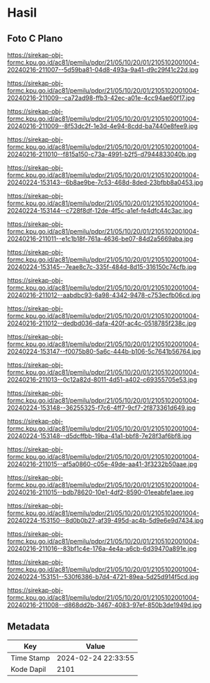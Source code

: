 # Hasil

## Foto C Plano

https://sirekap-obj-formc.kpu.go.id/ac81/pemilu/pdpr/21/05/10/20/01/2105102001004-20240216-211007--5d59ba81-04d8-493a-9a41-d9c29f41c22d.jpg

https://sirekap-obj-formc.kpu.go.id/ac81/pemilu/pdpr/21/05/10/20/01/2105102001004-20240216-211009--ca72ad98-ffb3-42ec-a01e-4cc94ae60f17.jpg

https://sirekap-obj-formc.kpu.go.id/ac81/pemilu/pdpr/21/05/10/20/01/2105102001004-20240216-211009--8f53dc2f-1e3d-4e94-8cdd-ba7440e8fee9.jpg

https://sirekap-obj-formc.kpu.go.id/ac81/pemilu/pdpr/21/05/10/20/01/2105102001004-20240216-211010--f815a150-c73a-4991-b2f5-d7944833040b.jpg

https://sirekap-obj-formc.kpu.go.id/ac81/pemilu/pdpr/21/05/10/20/01/2105102001004-20240224-153143--6b8ae9be-7c53-468d-8ded-23bfbb8a0453.jpg

https://sirekap-obj-formc.kpu.go.id/ac81/pemilu/pdpr/21/05/10/20/01/2105102001004-20240224-153144--c728f8df-12de-4f5c-a1ef-fe4dfc44c3ac.jpg

https://sirekap-obj-formc.kpu.go.id/ac81/pemilu/pdpr/21/05/10/20/01/2105102001004-20240216-211011--e1c1b18f-761a-4636-be07-84d2a5669aba.jpg

https://sirekap-obj-formc.kpu.go.id/ac81/pemilu/pdpr/21/05/10/20/01/2105102001004-20240224-153145--7eae8c7c-335f-484d-8d15-316150c74cfb.jpg

https://sirekap-obj-formc.kpu.go.id/ac81/pemilu/pdpr/21/05/10/20/01/2105102001004-20240216-211012--aabdbc93-6a98-4342-9478-c753ecfb06cd.jpg

https://sirekap-obj-formc.kpu.go.id/ac81/pemilu/pdpr/21/05/10/20/01/2105102001004-20240216-211012--dedbd036-dafa-420f-ac4c-0518785f238c.jpg

https://sirekap-obj-formc.kpu.go.id/ac81/pemilu/pdpr/21/05/10/20/01/2105102001004-20240224-153147--f0075b80-5a6c-444b-b106-5c7641b56764.jpg

https://sirekap-obj-formc.kpu.go.id/ac81/pemilu/pdpr/21/05/10/20/01/2105102001004-20240216-211013--0c12a82d-8011-4d51-a402-c69355705e53.jpg

https://sirekap-obj-formc.kpu.go.id/ac81/pemilu/pdpr/21/05/10/20/01/2105102001004-20240224-153148--36255325-f7c6-4ff7-9cf7-2f873361d649.jpg

https://sirekap-obj-formc.kpu.go.id/ac81/pemilu/pdpr/21/05/10/20/01/2105102001004-20240224-153148--d5dcffbb-19ba-41a1-bbf8-7e28f3af6bf8.jpg

https://sirekap-obj-formc.kpu.go.id/ac81/pemilu/pdpr/21/05/10/20/01/2105102001004-20240216-211015--af5a0860-c05e-49de-aa41-3f3232b50aae.jpg

https://sirekap-obj-formc.kpu.go.id/ac81/pemilu/pdpr/21/05/10/20/01/2105102001004-20240216-211015--bdb78620-10e1-4df2-8590-01eeabfe1aee.jpg

https://sirekap-obj-formc.kpu.go.id/ac81/pemilu/pdpr/21/05/10/20/01/2105102001004-20240224-153150--8d0b0b27-af39-495d-ac4b-5d9e6e9d7434.jpg

https://sirekap-obj-formc.kpu.go.id/ac81/pemilu/pdpr/21/05/10/20/01/2105102001004-20240216-211016--83bf1c4e-176a-4e4a-a6cb-6d39470a891e.jpg

https://sirekap-obj-formc.kpu.go.id/ac81/pemilu/pdpr/21/05/10/20/01/2105102001004-20240224-153151--530f6386-b7d4-4721-89ea-5d25d914f5cd.jpg

https://sirekap-obj-formc.kpu.go.id/ac81/pemilu/pdpr/21/05/10/20/01/2105102001004-20240216-211008--d868dd2b-3467-4083-97ef-850b3de1949d.jpg


## Metadata

| Key        | Value               |
| ---------- | ------------------- |
| Time Stamp | 2024-02-24 22:33:55 |
| Kode Dapil | 2101                |



